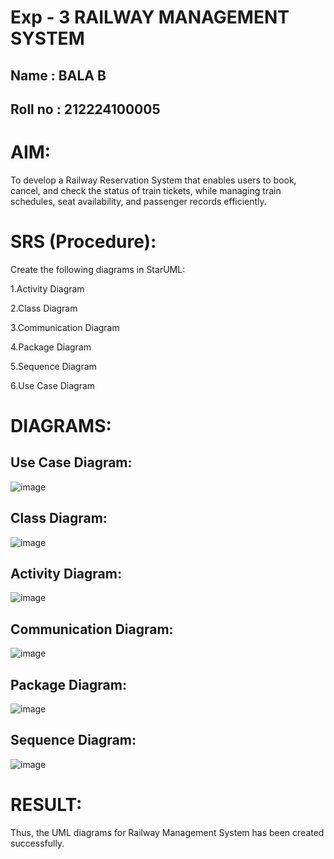 # Exp - 3 RAILWAY MANAGEMENT SYSTEM
## Name : BALA B
## Roll no : 212224100005
# AIM:

To develop a Railway Reservation System that enables users to book, cancel, and check the status of train tickets, while managing train schedules, seat availability, and passenger records efficiently.

# SRS (Procedure):

Create the following diagrams in StarUML:

1.Activity Diagram

2.Class Diagram

3.Communication Diagram

4.Package Diagram

5.Sequence Diagram

6.Use Case Diagram

# DIAGRAMS:

## Use Case Diagram:
![image](https://github.com/user-attachments/assets/08df642e-0d14-430b-b329-de0ec4afc0e5)

## Class Diagram:
![image](https://github.com/user-attachments/assets/a165cc61-39d2-4927-bb14-b60439bf08a7)


## Activity Diagram:
![image](https://github.com/user-attachments/assets/88737897-ca90-4679-8c97-0b8ef1a46ecd)




## Communication Diagram:
![image](https://github.com/user-attachments/assets/290479fb-e0af-42f2-963b-a21782eab896)


## Package Diagram:
![image](https://github.com/user-attachments/assets/62447b4f-2690-430d-b5dd-aa0932f8ddbc)




## Sequence Diagram:
![image](https://github.com/user-attachments/assets/e0f996a7-b6ed-4466-aae2-2b9486aa8150)





# RESULT:

Thus, the UML diagrams for Railway Management System has been created successfully.
